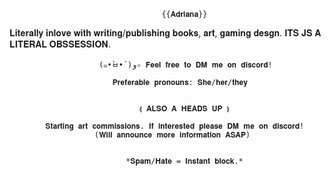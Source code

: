                                       {{𝐀𝐝𝐫𝐢𝐚𝐧𝐚}}

   𝐋𝐢𝐭𝐞𝐫𝐚𝐥𝐥𝐲 𝐢𝐧𝐥𝐨𝐯𝐞 𝐰𝐢𝐭𝐡 𝐰𝐫𝐢𝐭𝐢𝐧𝐠/𝐩𝐮𝐛𝐥𝐢𝐬𝐡𝐢𝐧𝐠 𝐛𝐨𝐨𝐤𝐬, 𝐚𝐫𝐭, 𝐠𝐚𝐦𝐢𝐧𝐠 𝐝𝐞𝐬𝐠𝐧. 𝐈𝐓𝐒 𝐉𝐒 𝐀 𝐋𝐈𝐓𝐄𝐑𝐀𝐋 𝐎𝐁𝐒𝐒𝐄𝐒𝐒𝐈𝐎𝐍.

                        (๑•̀ㅂ•́)و✧ 𝐅𝐞𝐞𝐥 𝐟𝐫𝐞𝐞 𝐭𝐨 𝐃𝐌 𝐦𝐞 𝐨𝐧 𝐝𝐢𝐬𝐜𝐨𝐫𝐝!

                           𝐏𝐫𝐞𝐟𝐞𝐫𝐚𝐛𝐥𝐞 𝐩𝐫𝐨𝐧𝐨𝐮𝐧𝐬: 𝐒𝐡𝐞/𝐡𝐞𝐫/𝐭𝐡𝐞𝐲

                                
                                 ⟬ 𝐀𝐋𝐒𝐎 𝐀 𝐇𝐄𝐀𝐃𝐒 𝐔𝐏 ⟭

            𝐒𝐭𝐚𝐫𝐭𝐢𝐧𝐠 𝐚𝐫𝐭 𝐜𝐨𝐦𝐦𝐢𝐬𝐬𝐢𝐨𝐧𝐬. 𝐈𝐟 𝐢𝐧𝐭𝐞𝐫𝐞𝐬𝐭𝐞𝐝 𝐩𝐥𝐞𝐚𝐬𝐞 𝐃𝐌 𝐦𝐞 𝐨𝐧 𝐝𝐢𝐬𝐜𝐨𝐫𝐝!
                       (𝐖𝐢𝐥𝐥 𝐚𝐧𝐧𝐨𝐮𝐧𝐜𝐞 𝐦𝐨𝐫𝐞 𝐢𝐧𝐟𝐨𝐫𝐦𝐚𝐭𝐢𝐨𝐧 𝐀𝐒𝐀𝐏)


                              *𝐒𝐩𝐚𝐦/𝐇𝐚𝐭𝐞 = 𝐈𝐧𝐬𝐭𝐚𝐧𝐭 𝐛𝐥𝐨𝐜𝐤.*


<!---
odeuliaa/odeuliaa is a ✨ special ✨ repository because its `README.md` (this file) appears on your GitHub profile.
You can click the Preview link to take a look at your changes.
--->
